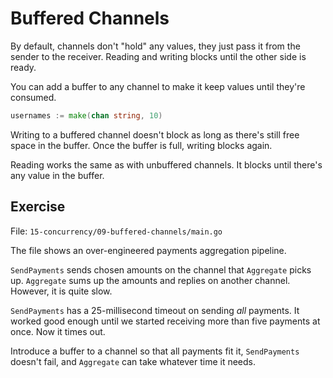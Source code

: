 # Buffered Channels

By default, channels don't "hold" any values, they just pass it from the sender to the receiver.
Reading and writing blocks until the other side is ready.

You can add a buffer to any channel to make it keep values until they're consumed.

```go
usernames := make(chan string, 10)
```

Writing to a buffered channel doesn't block as long as there's still free space in the buffer.
Once the buffer is full, writing blocks again.

Reading works the same as with unbuffered channels. It blocks until there's any value in the buffer.

## Exercise

File: `15-concurrency/09-buffered-channels/main.go`

The file shows an over-engineered payments aggregation pipeline.

`SendPayments` sends chosen amounts on the channel that `Aggregate` picks up. 
`Aggregate` sums up the amounts and replies on another channel. However, it is quite slow.

`SendPayments` has a 25-millisecond timeout on sending *all* payments.
It worked good enough until we started receiving more than five payments at once. Now it times out.

Introduce a buffer to a channel so that all payments fit it, `SendPayments` doesn't fail, and `Aggregate` can take whatever time it needs.